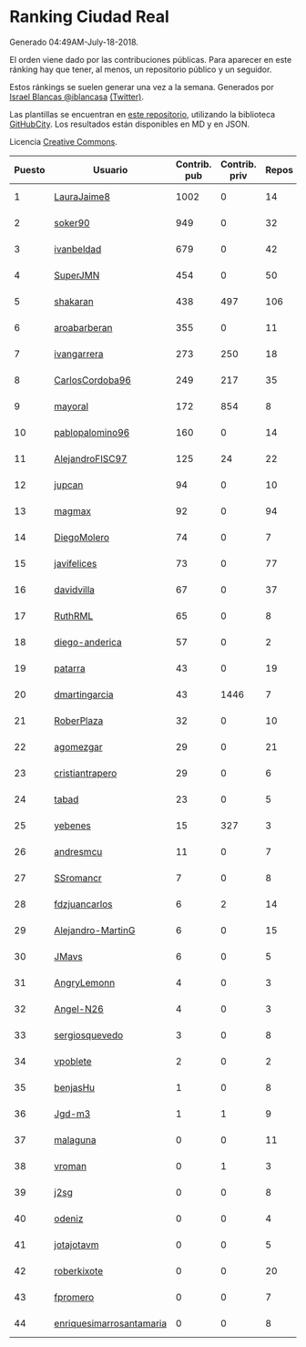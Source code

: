 # Ranking Ciudad Real

Generado 04:49AM-July-18-2018.

El orden viene dado por las contribuciones públicas. Para aparecer en este ránking hay que tener, al menos, un repositorio público y un seguidor.

Estos ránkings se suelen generar una vez a la semana. Generados por [Israel Blancas @iblancasa](https://github.com/iblancasa/) [(Twitter)](https://twitter.com/iblancasa).

Las plantillas se encuentran en [este repositorio](https://github.com/iblancasa/GH-Spanish-Ranking), utilizando la biblioteca [GitHubCity](https://github.com/iblancasa/GitHubCity). Los resultados están disponibles en MD y en JSON.

Licencia [Creative Commons](https://creativecommons.org/licenses/by/4.0/).

| Puesto   |  Usuario  | Contrib. pub | Contrib. priv |Repos| Followers | Desde |  Avatar  |
|----------|-----------|--------------|---------------|-----|-----------|-------|----------|
|1|[LauraJaime8](https://github.com/LauraJaime8)|1002|0|14|6|2016-09-27|![LauraJaime8]()|
|2|[soker90](https://github.com/soker90)|949|0|32|5|2014-08-03|![soker90]()|
|3|[ivanbeldad](https://github.com/ivanbeldad)|679|0|42|18|2014-12-27|![ivanbeldad]()|
|4|[SuperJMN](https://github.com/SuperJMN)|454|0|50|37|2012-12-23|![SuperJMN]()|
|5|[shakaran](https://github.com/shakaran)|438|497|106|26|2008-06-19|![shakaran]()|
|6|[aroabarberan](https://github.com/aroabarberan)|355|0|11|2|2016-07-02|![aroabarberan]()|
|7|[ivangarrera](https://github.com/ivangarrera)|273|250|18|2|2015-12-11|![ivangarrera]()|
|8|[CarlosCordoba96](https://github.com/CarlosCordoba96)|249|217|35|21|2016-09-28|![CarlosCordoba96]()|
|9|[mayoral](https://github.com/mayoral)|172|854|8|31|2008-04-06|![mayoral]()|
|10|[pablopalomino96](https://github.com/pablopalomino96)|160|0|14|4|2016-10-06|![pablopalomino96]()|
|11|[AlejandroFISC97](https://github.com/AlejandroFISC97)|125|24|22|9|2017-02-19|![AlejandroFISC97]()|
|12|[jupcan](https://github.com/jupcan)|94|0|10|2|2016-12-08|![jupcan]()|
|13|[magmax](https://github.com/magmax)|92|0|94|41|2011-01-26|![magmax]()|
|14|[DiegoMolero](https://github.com/DiegoMolero)|74|0|7|8|2015-09-28|![DiegoMolero]()|
|15|[javifelices](https://github.com/javifelices)|73|0|77|16|2013-02-24|![javifelices]()|
|16|[davidvilla](https://github.com/davidvilla)|67|0|37|17|2011-06-08|![davidvilla]()|
|17|[RuthRML](https://github.com/RuthRML)|65|0|8|7|2016-09-28|![RuthRML]()|
|18|[diego-anderica](https://github.com/diego-anderica)|57|0|2|5|2016-09-20|![diego-anderica]()|
|19|[patarra](https://github.com/patarra)|43|0|19|4|2012-09-04|![patarra]()|
|20|[dmartingarcia](https://github.com/dmartingarcia)|43|1446|7|10|2015-03-16|![dmartingarcia]()|
|21|[RoberPlaza](https://github.com/RoberPlaza)|32|0|10|5|2018-02-19|![RoberPlaza]()|
|22|[agomezgar](https://github.com/agomezgar)|29|0|21|17|2015-02-18|![agomezgar]()|
|23|[cristiantrapero](https://github.com/cristiantrapero)|29|0|6|2|2017-08-24|![cristiantrapero]()|
|24|[tabad](https://github.com/tabad)|23|0|5|5|2012-08-20|![tabad]()|
|25|[yebenes](https://github.com/yebenes)|15|327|3|18|2011-10-08|![yebenes]()|
|26|[andresmcu](https://github.com/andresmcu)|11|0|7|2|2014-04-01|![andresmcu]()|
|27|[SSromancr](https://github.com/SSromancr)|7|0|8|3|2017-02-27|![SSromancr]()|
|28|[fdzjuancarlos](https://github.com/fdzjuancarlos)|6|2|14|2|2013-09-27|![fdzjuancarlos]()|
|29|[Alejandro-MartinG](https://github.com/Alejandro-MartinG)|6|0|15|6|2015-09-05|![Alejandro-MartinG]()|
|30|[JMavs](https://github.com/JMavs)|6|0|5|6|2015-09-11|![JMavs]()|
|31|[AngryLemonn](https://github.com/AngryLemonn)|4|0|3|9|2014-02-19|![AngryLemonn]()|
|32|[Angel-N26](https://github.com/Angel-N26)|4|0|3|2|2017-09-27|![Angel-N26]()|
|33|[sergiosquevedo](https://github.com/sergiosquevedo)|3|0|8|15|2012-04-28|![sergiosquevedo]()|
|34|[vpoblete](https://github.com/vpoblete)|2|0|2|3|2012-08-23|![vpoblete]()|
|35|[benjasHu](https://github.com/benjasHu)|1|0|8|3|2014-09-28|![benjasHu]()|
|36|[Jgd-m3](https://github.com/Jgd-m3)|1|1|9|2|2017-03-21|![Jgd-m3]()|
|37|[malaguna](https://github.com/malaguna)|0|0|11|2|2012-03-21|![malaguna]()|
|38|[vroman](https://github.com/vroman)|0|1|3|8|2009-01-09|![vroman]()|
|39|[j2sg](https://github.com/j2sg)|0|0|8|2|2011-03-18|![j2sg]()|
|40|[odeniz](https://github.com/odeniz)|0|0|4|2|2013-02-19|![odeniz]()|
|41|[jotajotavm](https://github.com/jotajotavm)|0|0|5|59|2013-12-10|![jotajotavm]()|
|42|[roberkixote](https://github.com/roberkixote)|0|0|20|4|2011-02-10|![roberkixote]()|
|43|[fpromero](https://github.com/fpromero)|0|0|7|2|2014-11-06|![fpromero]()|
|44|[enriquesimarrosantamaria](https://github.com/enriquesimarrosantamaria)|0|0|8|6|2015-10-19|![enriquesimarrosantamaria]()|
